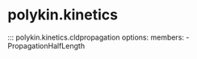 # polykin.kinetics

::: polykin.kinetics.cldpropagation
    options:
        members:
            - PropagationHalfLength

